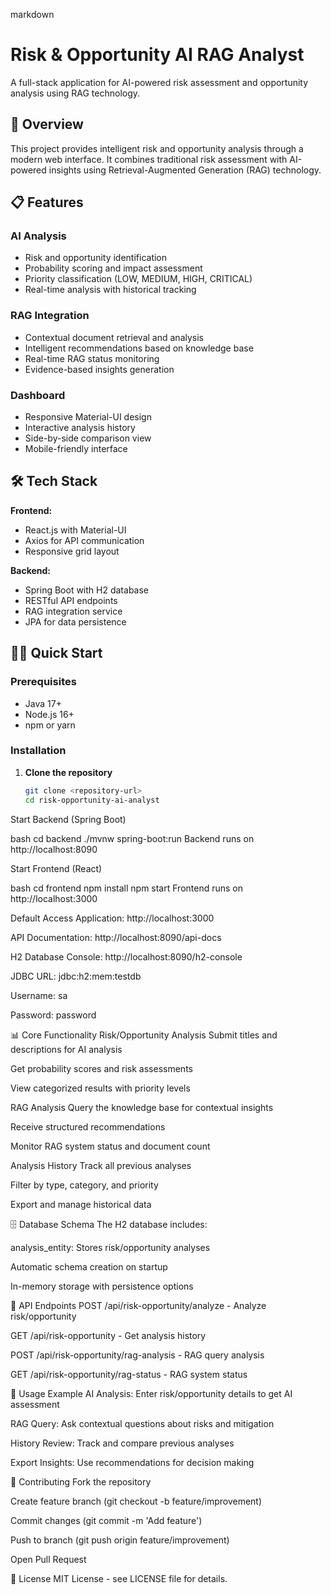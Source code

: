 markdown
# Risk & Opportunity AI RAG Analyst

A full-stack application for AI-powered risk assessment and opportunity analysis using RAG technology.

## 🚀 Overview

This project provides intelligent risk and opportunity analysis through a modern web interface. It combines traditional risk assessment with AI-powered insights using Retrieval-Augmented Generation (RAG) technology.

## 📋 Features

### AI Analysis
- Risk and opportunity identification
- Probability scoring and impact assessment
- Priority classification (LOW, MEDIUM, HIGH, CRITICAL)
- Real-time analysis with historical tracking

### RAG Integration
- Contextual document retrieval and analysis
- Intelligent recommendations based on knowledge base
- Real-time RAG status monitoring
- Evidence-based insights generation

### Dashboard
- Responsive Material-UI design
- Interactive analysis history
- Side-by-side comparison view
- Mobile-friendly interface

## 🛠️ Tech Stack

**Frontend:**
- React.js with Material-UI
- Axios for API communication
- Responsive grid layout

**Backend:**
- Spring Boot with H2 database
- RESTful API endpoints
- RAG integration service
- JPA for data persistence

## 🏃‍♂️ Quick Start

### Prerequisites
- Java 17+
- Node.js 16+
- npm or yarn

### Installation

1. **Clone the repository**
   ```bash
   git clone <repository-url>
   cd risk-opportunity-ai-analyst
Start Backend (Spring Boot)

bash
cd backend
./mvnw spring-boot:run
Backend runs on http://localhost:8090

Start Frontend (React)

bash
cd frontend
npm install
npm start
Frontend runs on http://localhost:3000

Default Access
Application: http://localhost:3000

API Documentation: http://localhost:8090/api-docs

H2 Database Console: http://localhost:8090/h2-console

JDBC URL: jdbc:h2:mem:testdb

Username: sa

Password: password

📊 Core Functionality
Risk/Opportunity Analysis
Submit titles and descriptions for AI analysis

Get probability scores and risk assessments

View categorized results with priority levels

RAG Analysis
Query the knowledge base for contextual insights

Receive structured recommendations

Monitor RAG system status and document count

Analysis History
Track all previous analyses

Filter by type, category, and priority

Export and manage historical data

🗄️ Database Schema
The H2 database includes:

analysis_entity: Stores risk/opportunity analyses

Automatic schema creation on startup

In-memory storage with persistence options

🔧 API Endpoints
POST /api/risk-opportunity/analyze - Analyze risk/opportunity

GET /api/risk-opportunity - Get analysis history

POST /api/risk-opportunity/rag-analysis - RAG query analysis

GET /api/risk-opportunity/rag-status - RAG system status

🎯 Usage Example
AI Analysis: Enter risk/opportunity details to get AI assessment

RAG Query: Ask contextual questions about risks and mitigation

History Review: Track and compare previous analyses

Export Insights: Use recommendations for decision making

🤝 Contributing
Fork the repository

Create feature branch (git checkout -b feature/improvement)

Commit changes (git commit -m 'Add feature')

Push to branch (git push origin feature/improvement)

Open Pull Request

📄 License
MIT License - see LICENSE file for details.